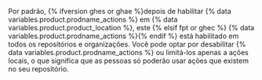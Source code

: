 Por padrão, {% ifversion ghes or ghae %}depois de habilitar {% data variables.product.prodname_actions %} em {% data variables.product.product_location %}, este {% elsif fpt or ghec %} {% data variables.product.prodname_actions %}{% endif %} está habilitado em todos os repositórios e organizações. Você pode optar por desabilitar {% data variables.product.prodname_actions %} ou limitá-los apenas a ações locais, o que significa que as pessoas só poderão usar ações que existem no seu repositório.
